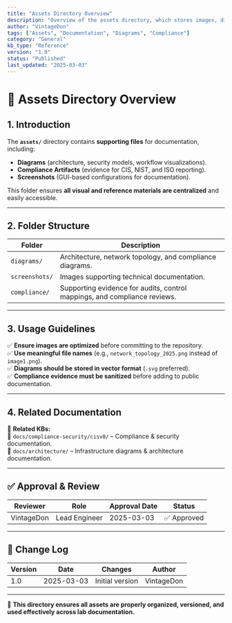 ```yaml
---
title: "Assets Directory Overview"
description: "Overview of the assets directory, which stores images, diagrams, and supporting files for documentation and compliance reporting."
author: "VintageDon"
tags: ["Assets", "Documentation", "Diagrams", "Compliance"]
category: "General"
kb_type: "Reference"
version: "1.0"
status: "Published"
last_updated: "2025-03-03"
---
```


# **📂 Assets Directory Overview**  

## **1. Introduction**  

The **`assets/`** directory contains **supporting files** for documentation, including:  

- **Diagrams** (architecture, security models, workflow visualizations).  
- **Compliance Artifacts** (evidence for CIS, NIST, and ISO reporting).  
- **Screenshots** (GUI-based configurations for documentation).  

This folder ensures **all visual and reference materials are centralized** and easily accessible.

---

## **2. Folder Structure**  

| **Folder** | **Description** |
|------------|----------------|
| `diagrams/` | Architecture, network topology, and compliance diagrams. |
| `screenshots/` | Images supporting technical documentation. |
| `compliance/` | Supporting evidence for audits, control mappings, and compliance reviews. |

---

## **3. Usage Guidelines**  

✅ **Ensure images are optimized** before committing to the repository.  
✅ **Use meaningful file names** (e.g., `network_topology_2025.png` instead of `image1.png`).  
✅ **Diagrams should be stored in vector format** (`.svg` preferred).  
✅ **Compliance evidence must be sanitized** before adding to public documentation.  

---

## **4. Related Documentation**  

📜 **Related KBs:**  
📍 `docs/compliance-security/cisv8/` – Compliance & security documentation.  
📍 `docs/architecture/` – Infrastructure diagrams & architecture documentation.  

---

## **✅ Approval & Review**  

| **Reviewer** | **Role** | **Approval Date** | **Status** |
|-------------|---------|------------------|------------|
| VintageDon | Lead Engineer | 2025-03-03 | ✅ Approved |

---

## **📜 Change Log**  

| **Version** | **Date** | **Changes** | **Author** |
|------------|---------|-------------|------------|
| 1.0 | 2025-03-03 | Initial version | VintageDon |

---

🚀 **This directory ensures all assets are properly organized, versioned, and used effectively across lab documentation.**
